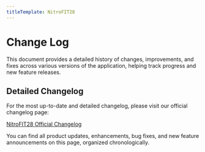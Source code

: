 ```yaml
---
titleTemplate: NitroFIT28
---
```


# Change Log

This document provides a detailed history of changes, improvements, and fixes across various versions of the application, helping track progress and new feature releases.

## Detailed Changelog

For the most up-to-date and detailed changelog, please visit our official changelog page:

[NitroFIT28 Official Changelog](https://nitrofit28.canny.io/changelog)

You can find all product updates, enhancements, bug fixes, and new feature announcements on this page, organized chronologically.

